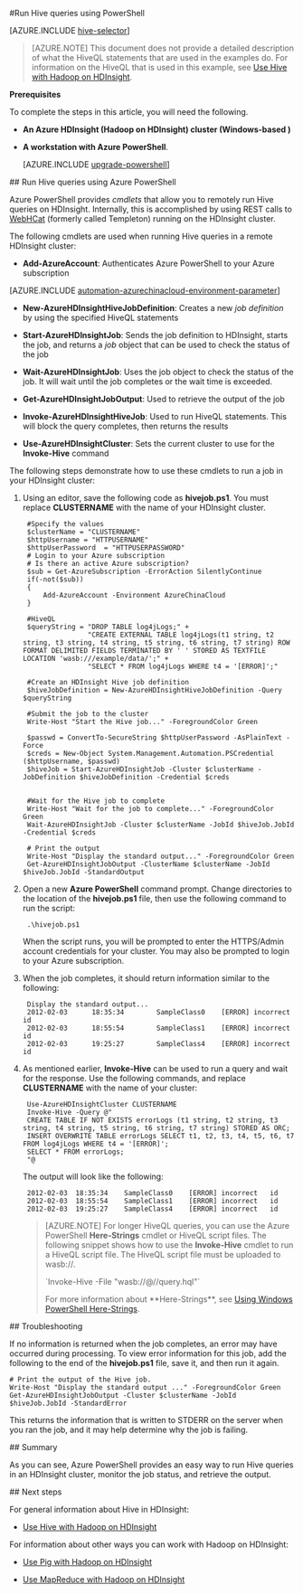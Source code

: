 <properties
   pageTitle="Use Hadoop Hive with PowerShell in HDInsight | Azure"
   description="Use PowerShell to run Hive queries in Hadoop on HDInsight."
   services="hdinsight"
   documentationCenter=""
   authors="Blackmist"
   manager="paulettm"
   editor="cgronlun"
	tags="azure-portal"/>

<tags
	ms.service="hdinsight"
	ms.date="06/16/2016"
	wacn.date=""/>

#Run Hive queries using PowerShell

[AZURE.INCLUDE [hive-selector](../includes/hdinsight-selector-use-hive.md)]

> [AZURE.NOTE] This document does not provide a detailed description of what the HiveQL statements that are used in the examples do. For information on the HiveQL that is used in this example, see [Use Hive with Hadoop on HDInsight](/documentation/articles/hdinsight-use-hive/).

<a id="prereq"></a>
**Prerequisites**

To complete the steps in this article, you will need the following.

- **An Azure HDInsight (Hadoop on HDInsight) cluster (Windows-based )** 
- **A workstation with Azure PowerShell**.

    [AZURE.INCLUDE [upgrade-powershell](../includes/hdinsight-use-latest-powershell.md)]

##<a id="powershell"></a> Run Hive queries using Azure PowerShell

Azure PowerShell provides *cmdlets* that allow you to remotely run Hive queries on HDInsight. Internally, this is accomplished by using REST calls to [WebHCat](https://cwiki.apache.org/confluence/display/Hive/WebHCat) (formerly called Templeton) running on the HDInsight cluster.

The following cmdlets are used when running Hive queries in a remote HDInsight cluster:

* **Add-AzureAccount**: Authenticates Azure PowerShell to your Azure subscription

[AZURE.INCLUDE [automation-azurechinacloud-environment-parameter](../includes/automation-azurechinacloud-environment-parameter.md)]

* **New-AzureHDInsightHiveJobDefinition**: Creates a new *job definition* by using the specified HiveQL statements

* **Start-AzureHDInsightJob**: Sends the job definition to HDInsight, starts the job, and returns a *job* object that can be used to check the status of the job

* **Wait-AzureHDInsightJob**: Uses the job object to check the status of the job. It will wait until the job completes or the wait time is exceeded.

* **Get-AzureHDInsightJobOutput**: Used to retrieve the output of the job

* **Invoke-AzureHDInsightHiveJob**: Used to run HiveQL statements. This will block the query completes, then returns the results

* **Use-AzureHDInsightCluster**: Sets the current cluster to use for the **Invoke-Hive** command

The following steps demonstrate how to use these cmdlets to run a job in your HDInsight cluster:

1. Using an editor, save the following code as **hivejob.ps1**. You must replace **CLUSTERNAME** with the name of your HDInsight cluster.

		#Specify the values
		$clusterName = "CLUSTERNAME"
		$httpUsername = "HTTPUSERNAME"
		$httpUserPassword  = "HTTPUSERPASSWORD"
		# Login to your Azure subscription
		# Is there an active Azure subscription?
		$sub = Get-AzureSubscription -ErrorAction SilentlyContinue
		if(-not($sub))
		{
		    Add-AzureAccount -Environment AzureChinaCloud
		}

		#HiveQL
		$queryString = "DROP TABLE log4jLogs;" +
				       "CREATE EXTERNAL TABLE log4jLogs(t1 string, t2 string, t3 string, t4 string, t5 string, t6 string, t7 string) ROW FORMAT DELIMITED FIELDS TERMINATED BY ' ' STORED AS TEXTFILE LOCATION 'wasb:///example/data/';" +
				       "SELECT * FROM log4jLogs WHERE t4 = '[ERROR]';"

		#Create an HDInsight Hive job definition
		$hiveJobDefinition = New-AzureHDInsightHiveJobDefinition -Query $queryString 

		#Submit the job to the cluster
		Write-Host "Start the Hive job..." -ForegroundColor Green

		$passwd = ConvertTo-SecureString $httpUserPassword -AsPlainText -Force
		$creds = New-Object System.Management.Automation.PSCredential ($httpUsername, $passwd)
		$hiveJob = Start-AzureHDInsightJob -Cluster $clusterName -JobDefinition $hiveJobDefinition -Credential $creds


		#Wait for the Hive job to complete
		Write-Host "Wait for the job to complete..." -ForegroundColor Green
		Wait-AzureHDInsightJob -Cluster $clusterName -JobId $hiveJob.JobId -Credential $creds

		# Print the output
		Write-Host "Display the standard output..." -ForegroundColor Green
		Get-AzureHDInsightJobOutput -ClusterName $clusterName -JobId $hiveJob.JobId -StandardOutput 

            
2. Open a new **Azure PowerShell** command prompt. Change directories to the location of the **hivejob.ps1** file, then use the following command to run the script:

		.\hivejob.ps1

    When the script runs, you will be prompted to enter the HTTPS/Admin account credentials for your cluster. You may also be prompted to login to your Azure subscription.
    
7. When the job completes, it should return information similar to the following:

        Display the standard output...
        2012-02-03      18:35:34        SampleClass0    [ERROR] incorrect       id
        2012-02-03      18:55:54        SampleClass1    [ERROR] incorrect       id
        2012-02-03      19:25:27        SampleClass4    [ERROR] incorrect       id

4. As mentioned earlier, **Invoke-Hive** can be used to run a query and wait for the response. Use the following commands, and replace **CLUSTERNAME** with the name of your cluster:

        Use-AzureHDInsightCluster CLUSTERNAME
		Invoke-Hive -Query @"
		CREATE TABLE IF NOT EXISTS errorLogs (t1 string, t2 string, t3 string, t4 string, t5 string, t6 string, t7 string) STORED AS ORC;
        INSERT OVERWRITE TABLE errorLogs SELECT t1, t2, t3, t4, t5, t6, t7 FROM log4jLogs WHERE t4 = '[ERROR]';
        SELECT * FROM errorLogs;
        "@

	The output will look like the following:

		2012-02-03	18:35:34	SampleClass0	[ERROR]	incorrect	id
		2012-02-03	18:55:54	SampleClass1	[ERROR]	incorrect	id
		2012-02-03	19:25:27	SampleClass4	[ERROR]	incorrect	id

	> [AZURE.NOTE] For longer HiveQL queries, you can use the Azure PowerShell **Here-Strings** cmdlet or HiveQL script files. The following snippet shows how to use the **Invoke-Hive** cmdlet to run a HiveQL script file. The HiveQL script file must be uploaded to wasb://.
	> <p>`Invoke-Hive -File "wasb://<ContainerName>@<StorageAccountName>/<Path>/query.hql"`
	> <p>For more information about **Here-Strings**, see <a href="http://technet.microsoft.com/zh-cn/library/ee692792.aspx" target="_blank">Using Windows PowerShell Here-Strings</a>.

##<a id="troubleshooting"></a> Troubleshooting

If no information is returned when the job completes, an error may have occurred during processing. To view error information for this job, add the following to the end of the **hivejob.ps1** file, save it, and then run it again.

	# Print the output of the Hive job.
	Write-Host "Display the standard output ..." -ForegroundColor Green
	Get-AzureHDInsightJobOutput -Cluster $clusterName -JobId $hiveJob.JobId -StandardError

This returns the information that is written to STDERR on the server when you ran the job, and it may help determine why the job is failing.

##<a id="summary"></a> Summary

As you can see, Azure PowerShell provides an easy way to run Hive queries in an HDInsight cluster, monitor the job status, and retrieve the output.

##<a id="nextsteps"></a> Next steps

For general information about Hive in HDInsight:

* [Use Hive with Hadoop on HDInsight](/documentation/articles/hdinsight-use-hive/)

For information about other ways you can work with Hadoop on HDInsight:

* [Use Pig with Hadoop on HDInsight](/documentation/articles/hdinsight-use-pig/)

* [Use MapReduce with Hadoop on HDInsight](/documentation/articles/hdinsight-use-mapreduce/)
